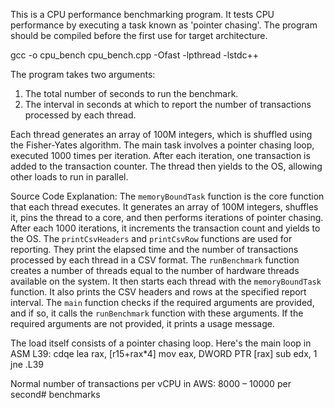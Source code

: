 This is a CPU performance benchmarking program. It tests CPU performance by executing a task known as 'pointer chasing'. The program should be compiled before the first use for target architecture. 

gcc -o cpu_bench cpu_bench.cpp -Ofast -lpthread -lstdc++

The program takes two arguments: 
1. The total number of seconds to run the benchmark.
2. The interval in seconds at which to report the number of transactions processed by each thread.

Each thread generates an array of 100M integers, which is shuffled using the Fisher-Yates algorithm. The main task involves a pointer chasing loop, executed 1000 times per iteration. After each iteration, one transaction is added to the transaction counter. The thread then yields to the OS, allowing other loads to run in parallel.

Source Code Explanation:
The `memoryBoundTask` function is the core function that each thread executes. It generates an array of 100M integers, shuffles it, pins the thread to a core, and then performs iterations of pointer chasing. After each 1000 iterations, it increments the transaction count and yields to the OS.
The `printCsvHeaders` and `printCsvRow` functions are used for reporting. They print the elapsed time and the number of transactions processed by each thread in a CSV format.
The `runBenchmark` function creates a number of threads equal to the number of hardware threads available on the system. It then starts each thread with the `memoryBoundTask` function. It also prints the CSV headers and rows at the specified report interval.
The `main` function checks if the required arguments are provided, and if so, it calls the `runBenchmark` function with these arguments. If the required arguments are not provided, it prints a usage message.

The load itself consists of a pointer chasing loop. Here's the main loop in ASM
L39:
        cdqe
        lea     rax, [r15+rax*4]
        mov     eax, DWORD PTR [rax]
        sub     edx, 1
        jne     .L39

Normal number of transactions per vCPU in AWS: 8000 – 10000 per second# benchmarks
